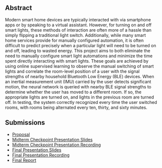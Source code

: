 ## Abstract
<!--
Provide a brief overview of the project objectives, approach, and results.
-->

Modern smart home devices are typically interacted with via smartphone apps or by speaking to a virtual assistant. However, for turning on and off smart lights, these methods of interaction are often more of a hassle than simply flipping a traditional light switch. Additionally, while many smart home services provide for manually configured automation, it is often difficult to predict precisely when a particular light will need to be turned on and off, leading to wasted energy. This project aims to both eliminate the need to manually configure smart light automations and minimize the time spent directly interacting with smart lights. These goals are achieved by using online supervised learning to observe the manual switching of smart lights and correlate the room-level position of a user with the signal strengths of nearby household Bluetooth Low Energy (BLE) devices. When an inertial measurement unit (IMU) carried by the user detects significant motion, the neural network is queried with nearby BLE signal strengths to determine whether the user has moved to a different room. If so, the appropriate lights are turned on, and lights in the previous room are turned off. In testing, the system correctly recognized every time the user switched rooms, with rooms being alternated every ten, thirty, and sixty minutes.

## Submissions
* [Proposal](proposal.md)
* [Midterm Checkpoint Presentation Slides](checkpoint.pdf)
* [Midterm Checkpoint Presentation Recording](https://youtu.be/0vCRBBYPsWg)
* [Final Presentation Slides](presentation.pdf)
* [Final Presentation Recording](https://youtu.be/WkyJOP_pBwI)
* [Final Report](report.md)
